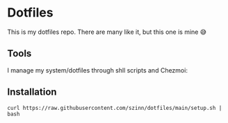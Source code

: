 # Dotfiles

This is my dotfiles repo. There are many like it, but this one is mine 😅

## Tools

I manage my system/dotfiles through shll scripts and Chezmoi:

## Installation

```shell
curl https://raw.githubusercontent.com/szinn/dotfiles/main/setup.sh | bash
```

